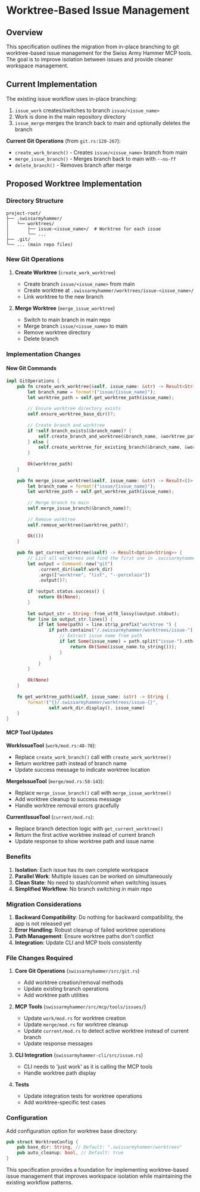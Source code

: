 # Worktree-Based Issue Management

## Overview

This specification outlines the migration from in-place branching to git worktree-based issue management for the Swiss Army Hammer MCP tools. The goal is to improve isolation between issues and provide cleaner workspace management.

## Current Implementation

The existing issue workflow uses in-place branching:

1. `issue_work` creates/switches to branch `issue/<issue_name>` 
2. Work is done in the main repository directory
3. `issue_merge` merges the branch back to main and optionally deletes the branch

**Current Git Operations** (from `git.rs:120-267`):
- `create_work_branch()` - Creates `issue/<issue_name>` branch from main
- `merge_issue_branch()` - Merges branch back to main with `--no-ff`
- `delete_branch()` - Removes branch after merge

## Proposed Worktree Implementation

### Directory Structure

```
project-root/
├── .swissarmyhammer/
│   └── worktrees/
│       ├── issue-<issue_name>/  # Worktree for each issue
│       └── ...
├── .git/
└── ... (main repo files)
```

### New Git Operations

1. **Create Worktree** (`create_work_worktree`)
   - Create branch `issue/<issue_name>` from main
   - Create worktree at `.swissarmyhammer/worktrees/issue-<issue_name>/`
   - Link worktree to the new branch

2. **Merge Worktree** (`merge_issue_worktree`)
   - Switch to main branch in main repo
   - Merge branch `issue/<issue_name>` to main
   - Remove worktree directory
   - Delete branch

### Implementation Changes

#### New Git Commands

```rust
impl GitOperations {
    pub fn create_work_worktree(&self, issue_name: &str) -> Result<String> {
        let branch_name = format!("issue/{issue_name}");
        let worktree_path = self.get_worktree_path(issue_name);
        
        // Ensure worktree directory exists
        self.ensure_worktree_base_dir()?;
        
        // Create branch and worktree
        if !self.branch_exists(&branch_name)? {
            self.create_branch_and_worktree(&branch_name, &worktree_path)?;
        } else {
            self.create_worktree_for_existing_branch(&branch_name, &worktree_path)?;
        }
        
        Ok(worktree_path)
    }
    
    pub fn merge_issue_worktree(&self, issue_name: &str) -> Result<()> {
        let branch_name = format!("issue/{issue_name}");
        let worktree_path = self.get_worktree_path(issue_name);
        
        // Merge branch to main
        self.merge_issue_branch(&branch_name)?;
        
        // Remove worktree
        self.remove_worktree(&worktree_path)?;
        
        Ok(())
    }
    
    pub fn get_current_worktree(&self) -> Result<Option<String>> {
        // List all worktrees and find the first one in .swissarmyhammer/worktrees/
        let output = Command::new("git")
            .current_dir(&self.work_dir)
            .args(["worktree", "list", "--porcelain"])
            .output()?;
            
        if !output.status.success() {
            return Ok(None);
        }
        
        let output_str = String::from_utf8_lossy(&output.stdout);
        for line in output_str.lines() {
            if let Some(path) = line.strip_prefix("worktree ") {
                if path.contains("/.swissarmyhammer/worktrees/issue-") {
                    // Extract issue name from path
                    if let Some(issue_name) = path.split("issue-").nth(1) {
                        return Ok(Some(issue_name.to_string()));
                    }
                }
            }
        }
        
        Ok(None)
    }
    
    fn get_worktree_path(&self, issue_name: &str) -> String {
        format!("{}/.swissarmyhammer/worktrees/issue-{}", 
                self.work_dir.display(), issue_name)
    }
}
```

#### MCP Tool Updates

**WorkIssueTool** (`work/mod.rs:48-78`):
- Replace `create_work_branch()` call with `create_work_worktree()`
- Return worktree path instead of branch name
- Update success message to indicate worktree location

**MergeIssueTool** (`merge/mod.rs:58-143`):
- Replace `merge_issue_branch()` call with `merge_issue_worktree()`
- Add worktree cleanup to success message
- Handle worktree removal errors gracefully

**CurrentIssueTool** (`current/mod.rs`):
- Replace branch detection logic with `get_current_worktree()`
- Return the first active worktree instead of current branch
- Update response to show worktree path and issue name

### Benefits

1. **Isolation**: Each issue has its own complete workspace
2. **Parallel Work**: Multiple issues can be worked on simultaneously
3. **Clean State**: No need to stash/commit when switching issues
4. **Simplified Workflow**: No branch switching in main repo

### Migration Considerations

1. **Backward Compatibility**: Do nothing for backward compatibility, the app is not released yet
2. **Error Handling**: Robust cleanup of failed worktree operations
3. **Path Management**: Ensure worktree paths don't conflict
4. **Integration**: Update CLI and MCP tools consistently

### File Changes Required

1. **Core Git Operations** (`swissarmyhammer/src/git.rs`)
   - Add worktree creation/removal methods
   - Update existing branch operations
   - Add worktree path utilities

2. **MCP Tools** (`swissarmyhammer/src/mcp/tools/issues/`)
   - Update `work/mod.rs` for worktree creation
   - Update `merge/mod.rs` for worktree cleanup
   - Update `current/mod.rs` to detect active worktree instead of current branch
   - Update response messages

3. **CLI Integration** (`swissarmyhammer-cli/src/issue.rs`)
   - CLI needs to 'just work' as it is calling the MCP tools
   - Handle worktree path display

4. **Tests**
   - Update integration tests for worktree operations
   - Add worktree-specific test cases


### Configuration

Add configuration option for worktree base directory:
```rust
pub struct WorktreeConfig {
    pub base_dir: String, // Default: ".swissarmyhammer/worktrees"
    pub auto_cleanup: bool, // Default: true
}
```

This specification provides a foundation for implementing worktree-based issue management that improves workspace isolation while maintaining the existing workflow patterns.